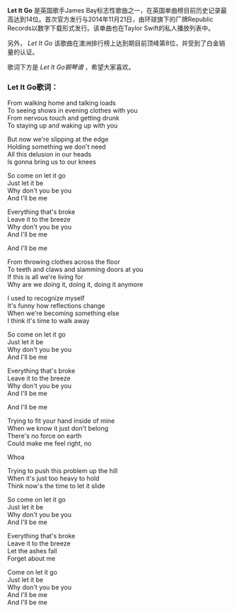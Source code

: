 

**Let It Go** 是英国歌手James
Bay标志性歌曲之一，在英国单曲榜目前历史记录最高达到14位。首次官方发行与2014年11月21日，由环球旗下的厂牌Republic
Records以数字下载形式发行。该单曲也在Taylor Swift的私人播放列表中。

另外， _Let It Go_ 该歌曲在澳洲排行榜上达到期目前顶峰第8位，并受到了白金销量的认证。

歌词下方是 _Let It Go钢琴谱_ ，希望大家喜欢。

### Let It Go歌词：

From walking home and talking loads  
To seeing shows in evening clothes with you  
From nervous touch and getting drunk  
To staying up and waking up with you

But now we're slipping at the edge  
Holding something we don't need  
All this delusion in our heads  
Is gonna bring us to our knees

So come on let it go  
Just let it be  
Why don't you be you  
And I'll be me

Everything that's broke  
Leave it to the breeze  
Why don't you be you  
And I'll be me

And I'll be me

From throwing clothes across the floor  
To teeth and claws and slamming doors at you  
If this is all we're living for  
Why are we doing it, doing it, doing it anymore

I used to recognize myself  
It's funny how reflections change  
When we're becoming something else  
I think it's time to walk away

So come on let it go  
Just let it be  
Why don't you be you  
And I'll be me

Everything that's broke  
Leave it to the breeze  
Why don't you be you  
And I'll be me

And I'll be me

Trying to fit your hand inside of mine  
When we know it just don't belong  
There's no force on earth  
Could make me feel right, no

Whoa

Trying to push this problem up the hill  
When it's just too heavy to hold  
Think now's the time to let it slide

So come on let it go  
Just let it be  
Why don't you be you  
And I'll be me

Everything that's broke  
Leave it to the breeze  
Let the ashes fall  
Forget about me

Come on let it go  
Just let it be  
Why don't you be you  
And I'll be me  
And I'll be me

